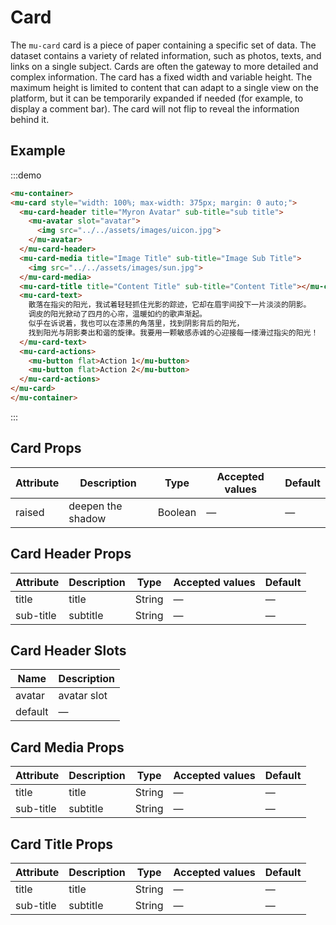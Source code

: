 # Card

The `mu-card` card is a piece of paper containing a specific set of data. The dataset contains a variety of related information, such as photos, texts, and links on a single subject. Cards are often the gateway to more detailed and complex information. The card has a fixed width and variable height. The maximum height is limited to content that can adapt to a single view on the platform, but it can be temporarily expanded if needed (for example, to display a comment bar). The card will not flip to reveal the information behind it.


## Example

:::demo
```html
<mu-container>
<mu-card style="width: 100%; max-width: 375px; margin: 0 auto;">
  <mu-card-header title="Myron Avatar" sub-title="sub title">
    <mu-avatar slot="avatar">
      <img src="../../assets/images/uicon.jpg">
    </mu-avatar>
  </mu-card-header>
  <mu-card-media title="Image Title" sub-title="Image Sub Title">
    <img src="../../assets/images/sun.jpg">
  </mu-card-media>
  <mu-card-title title="Content Title" sub-title="Content Title"></mu-card-title>
  <mu-card-text>
    散落在指尖的阳光，我试着轻轻抓住光影的踪迹，它却在眉宇间投下一片淡淡的阴影。
    调皮的阳光掀动了四月的心帘，温暖如约的歌声渐起。
    似乎在诉说着，我也可以在漆黑的角落里，找到阴影背后的阳光，
    找到阳光与阴影奏出和谐的旋律。我要用一颗敏感赤诚的心迎接每一缕滑过指尖的阳光！
  </mu-card-text>
  <mu-card-actions>
    <mu-button flat>Action 1</mu-button>
    <mu-button flat>Action 2</mu-button>
  </mu-card-actions>
</mu-card>
</mu-container>
```
:::

## Card Props

| Attribute | Description | Type | Accepted values | Default |
|------|------|------|------|------|
| raised | deepen the shadow | Boolean | — | — |

## Card Header Props

| Attribute | Description | Type | Accepted values | Default |
|------|------|------|------|------|
| title | title | String | — | — |
| sub-title | subtitle | String | — | — |

## Card Header Slots

| Name | Description |
|------|------|
| avatar | avatar slot |
| default | — |

## Card Media Props

| Attribute | Description | Type | Accepted values | Default |
|------|------|------|------|------|
| title | title | String | — | — |
| sub-title | subtitle | String | — | — |

## Card Title Props

| Attribute | Description | Type | Accepted values | Default |
|------|------|------|------|------|
| title | title | String | — | — |
| sub-title | subtitle | String | — | — |
